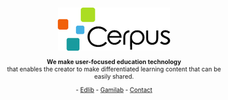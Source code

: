 <p align="center">
  <img height="100" src="https://github.com/cerpus/Edlib/blob/master/sourcecode/docs/docs.edlib.com/static/img/Cerpus_logo.svg" alt="Cerpus_logo" title="Cerpus_logo">
</p>

<p align="center">
    <b>We make user-focused education technology</b> <br>
that enables the creator to make differentiated learning content that can be easily shared.
    
</p>
<p align="center">
</p>

<p align="center">
- <a href="https://docs.edlib.com">Edlib</a>
- <a href="https://gamilab.com">Gamilab</a>
- <a href="mailto:post@cerpus.com">Contact</a>
</p>
